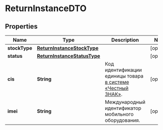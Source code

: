 

# ReturnInstanceDTO

## Properties

Name | Type | Description | Notes
------------ | ------------- | ------------- | -------------
**stockType** | [**ReturnInstanceStockType**](ReturnInstanceStockType.md) |  |  [optional]
**status** | [**ReturnInstanceStatusType**](ReturnInstanceStatusType.md) |  |  [optional]
**cis** | **String** | Код идентификации единицы товара [в системе «Честный ЗНАК»](https://честныйзнак.рф/). |  [optional]
**imei** | **String** | Международный идентификатор мобильного оборудования. |  [optional]




